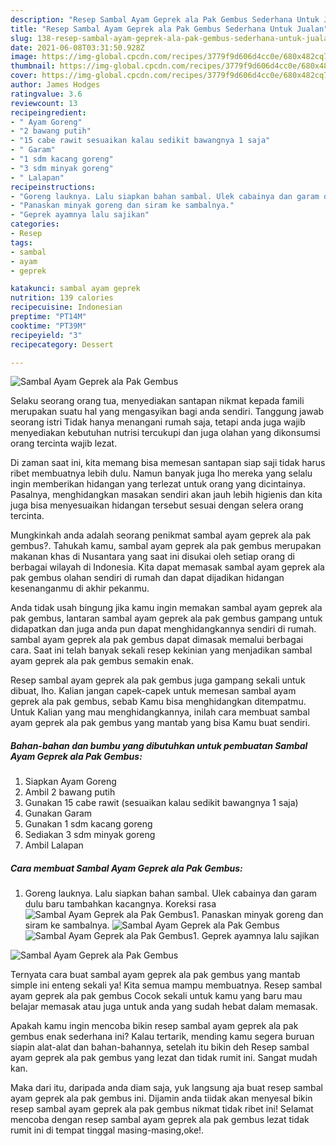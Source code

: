 ```yaml
---
description: "Resep Sambal Ayam Geprek ala Pak Gembus Sederhana Untuk Jualan"
title: "Resep Sambal Ayam Geprek ala Pak Gembus Sederhana Untuk Jualan"
slug: 138-resep-sambal-ayam-geprek-ala-pak-gembus-sederhana-untuk-jualan
date: 2021-06-08T03:31:50.928Z
image: https://img-global.cpcdn.com/recipes/3779f9d606d4cc0e/680x482cq70/sambal-ayam-geprek-ala-pak-gembus-foto-resep-utama.jpg
thumbnail: https://img-global.cpcdn.com/recipes/3779f9d606d4cc0e/680x482cq70/sambal-ayam-geprek-ala-pak-gembus-foto-resep-utama.jpg
cover: https://img-global.cpcdn.com/recipes/3779f9d606d4cc0e/680x482cq70/sambal-ayam-geprek-ala-pak-gembus-foto-resep-utama.jpg
author: James Hodges
ratingvalue: 3.6
reviewcount: 13
recipeingredient:
- " Ayam Goreng"
- "2 bawang putih"
- "15 cabe rawit sesuaikan kalau sedikit bawangnya 1 saja"
- " Garam"
- "1 sdm kacang goreng"
- "3 sdm minyak goreng"
- " Lalapan"
recipeinstructions:
- "Goreng lauknya. Lalu siapkan bahan sambal. Ulek cabainya dan garam dulu baru tambahkan kacangnya. Koreksi rasa"
- "Panaskan minyak goreng dan siram ke sambalnya."
- "Geprek ayamnya lalu sajikan"
categories:
- Resep
tags:
- sambal
- ayam
- geprek

katakunci: sambal ayam geprek 
nutrition: 139 calories
recipecuisine: Indonesian
preptime: "PT14M"
cooktime: "PT39M"
recipeyield: "3"
recipecategory: Dessert

---
```



![Sambal Ayam Geprek ala Pak Gembus](https://img-global.cpcdn.com/recipes/3779f9d606d4cc0e/680x482cq70/sambal-ayam-geprek-ala-pak-gembus-foto-resep-utama.jpg)

Selaku seorang orang tua, menyediakan santapan nikmat kepada famili merupakan suatu hal yang mengasyikan bagi anda sendiri. Tanggung jawab seorang istri Tidak hanya menangani rumah saja, tetapi anda juga wajib menyediakan kebutuhan nutrisi tercukupi dan juga olahan yang dikonsumsi orang tercinta wajib lezat.

Di zaman  saat ini, kita memang bisa memesan santapan siap saji tidak harus ribet membuatnya lebih dulu. Namun banyak juga lho mereka yang selalu ingin memberikan hidangan yang terlezat untuk orang yang dicintainya. Pasalnya, menghidangkan masakan sendiri akan jauh lebih higienis dan kita juga bisa menyesuaikan hidangan tersebut sesuai dengan selera orang tercinta. 



Mungkinkah anda adalah seorang penikmat sambal ayam geprek ala pak gembus?. Tahukah kamu, sambal ayam geprek ala pak gembus merupakan makanan khas di Nusantara yang saat ini disukai oleh setiap orang di berbagai wilayah di Indonesia. Kita dapat memasak sambal ayam geprek ala pak gembus olahan sendiri di rumah dan dapat dijadikan hidangan kesenanganmu di akhir pekanmu.

Anda tidak usah bingung jika kamu ingin memakan sambal ayam geprek ala pak gembus, lantaran sambal ayam geprek ala pak gembus gampang untuk didapatkan dan juga anda pun dapat menghidangkannya sendiri di rumah. sambal ayam geprek ala pak gembus dapat dimasak memalui berbagai cara. Saat ini telah banyak sekali resep kekinian yang menjadikan sambal ayam geprek ala pak gembus semakin enak.

Resep sambal ayam geprek ala pak gembus juga gampang sekali untuk dibuat, lho. Kalian jangan capek-capek untuk memesan sambal ayam geprek ala pak gembus, sebab Kamu bisa menghidangkan ditempatmu. Untuk Kalian yang mau menghidangkannya, inilah cara membuat sambal ayam geprek ala pak gembus yang mantab yang bisa Kamu buat sendiri.

<!--inarticleads1-->

##### Bahan-bahan dan bumbu yang dibutuhkan untuk pembuatan Sambal Ayam Geprek ala Pak Gembus:

1. Siapkan  Ayam Goreng
1. Ambil 2 bawang putih
1. Gunakan 15 cabe rawit (sesuaikan kalau sedikit bawangnya 1 saja)
1. Gunakan  Garam
1. Gunakan 1 sdm kacang goreng
1. Sediakan 3 sdm minyak goreng
1. Ambil  Lalapan




<!--inarticleads2-->

##### Cara membuat Sambal Ayam Geprek ala Pak Gembus:

1. Goreng lauknya. Lalu siapkan bahan sambal. Ulek cabainya dan garam dulu baru tambahkan kacangnya. Koreksi rasa
<img src="https://img-global.cpcdn.com/steps/45ac897be2dc3e64/160x128cq70/sambal-ayam-geprek-ala-pak-gembus-langkah-memasak-1-foto.jpg" alt="Sambal Ayam Geprek ala Pak Gembus">1. Panaskan minyak goreng dan siram ke sambalnya.
<img src="https://img-global.cpcdn.com/steps/93de3b7deab56fa5/160x128cq70/sambal-ayam-geprek-ala-pak-gembus-langkah-memasak-2-foto.jpg" alt="Sambal Ayam Geprek ala Pak Gembus"><img src="https://img-global.cpcdn.com/steps/82e6501bfdcdf7cf/160x128cq70/sambal-ayam-geprek-ala-pak-gembus-langkah-memasak-2-foto.jpg" alt="Sambal Ayam Geprek ala Pak Gembus">1. Geprek ayamnya lalu sajikan
<img src="https://img-global.cpcdn.com/steps/7de7d7701cb5d4f1/160x128cq70/sambal-ayam-geprek-ala-pak-gembus-langkah-memasak-3-foto.jpg" alt="Sambal Ayam Geprek ala Pak Gembus">



Ternyata cara buat sambal ayam geprek ala pak gembus yang mantab simple ini enteng sekali ya! Kita semua mampu membuatnya. Resep sambal ayam geprek ala pak gembus Cocok sekali untuk kamu yang baru mau belajar memasak atau juga untuk anda yang sudah hebat dalam memasak.

Apakah kamu ingin mencoba bikin resep sambal ayam geprek ala pak gembus enak sederhana ini? Kalau tertarik, mending kamu segera buruan siapin alat-alat dan bahan-bahannya, setelah itu bikin deh Resep sambal ayam geprek ala pak gembus yang lezat dan tidak rumit ini. Sangat mudah kan. 

Maka dari itu, daripada anda diam saja, yuk langsung aja buat resep sambal ayam geprek ala pak gembus ini. Dijamin anda tiidak akan menyesal bikin resep sambal ayam geprek ala pak gembus nikmat tidak ribet ini! Selamat mencoba dengan resep sambal ayam geprek ala pak gembus lezat tidak rumit ini di tempat tinggal masing-masing,oke!.

